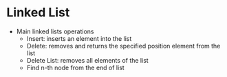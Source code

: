 # Linked List
- Main linked lists operations
  - Insert: inserts an element into the list
  - Delete: removes and returns the specified position element from the list
  - Delete List: removes all elements of the list
  - Find n-th node from the end of list
